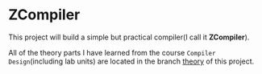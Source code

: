 # ZCompiler
This project will build a simple but practical compiler(I call it **ZCompiler**).

All of the theory parts I have learned from the course `Compiler Design`(including lab units) are located in the branch [theory](https://github.com/sulxxy/ZCompiler/tree/theory) of this project.

